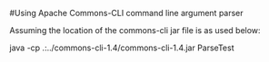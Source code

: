 
#Using Apache Commons-CLI command line argument parser

Assuming the location of the commons-cli jar file is as used below:

java -cp .:../commons-cli-1.4/commons-cli-1.4.jar ParseTest
